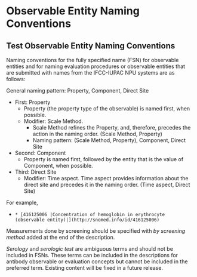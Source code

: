 # Observable Entity Naming Conventions

## Test Observable Entity Naming Conventions

Naming conventions for the fully specified name (FSN) for observable entities and for naming evaluation procedures or observable entities that are submitted with names from the IFCC-IUPAC NPU systems are as follows:

General naming pattern: Property, Component, Direct Site

  * First: Property
    * Property (the property type of the observable) is named first, when possible.
    * Modifier: Scale Method.
      * Scale Method refines the Property, and, therefore, precedes the action in the naming order. (Scale Method, Property)
      * Naming pattern: (Scale Method, Property), Component, Direct Site
  * Second: Component
    * Property is named first, followed by the entity that is the value of Component, when possible.
  * Third: Direct Site
    * Modifier: Time aspect. Time aspect provides information about the direct site and precedes it in the naming order. (Time aspect, Direct Site) 

For example,

  *     * [416125006 |Concentration of hemoglobin in erythrocyte (observable entity)|](http://snomed.info/id/416125006)

  

Measurements done by screening should be specified with  _by screening method_ added at the end of the description.

  

_Serology_ and _serologic test_ are ambiguous terms and should not be included in FSNs. These terms can be included in the descriptions for antibody observable or evaluation concepts but cannot be included in the preferred term. Existing content will be fixed in a future release.
